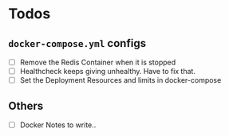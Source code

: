 # Todos

## `docker-compose.yml` configs

- [ ] Remove the Redis Container when it is stopped
- [ ] Healthcheck keeps giving unhealthy. Have to fix that.
- [ ] Set the Deployment Resources and limits in docker-compose

## Others

- [ ] Docker Notes to write..
